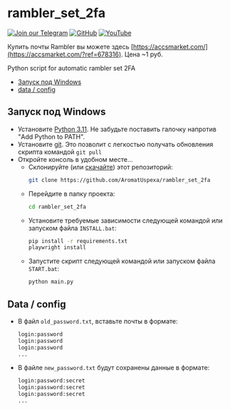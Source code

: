 # rambler_set_2fa

[![Join our Telegram](https://img.shields.io/badge/Telegram-2CA5E0?style=for-the-badge&logo=telegram&logoColor=white)](https://t.me/cucumber_scripts)
[![GitHub](https://img.shields.io/badge/GitHub-181717?style=for-the-badge&logo=github&logoColor=white)](https://github.com/cucumber-pickle/Cucumber)
[![YouTube](https://img.shields.io/badge/YouTube-FF0000?style=for-the-badge&logo=youtube&logoColor=white)](https://www.youtube.com/@cucumber_scripts)


Купить почты Rambler вы можете здесь [https://accsmarket.com/](https://accsmarket.com/?ref=678316). Цена ~1 руб.

Python script for automatic rambler set 2FA


- [Запуск под Windows](#запуск-под-windows)
- [data / config](#Data-/-config)

## Запуск под Windows
- Установите [Python 3.11](https://www.python.org/downloads/windows/). Не забудьте поставить галочку напротив "Add Python to PATH".
- Установите [git](https://git-scm.com/download/win). Это позволит с легкостью получать обновления скрипта командой `git pull`
- Откройте консоль в удобном месте...
  - Склонируйте (или [скачайте](https://github.com/AromatUspexa/rambler_password_changer/archive/refs/heads/main.zip)) этот репозиторий:
    ```bash
    git clone https://github.com/AromatUspexa/rambler_set_2fa
    ```
  - Перейдите в папку проекта:
    ```bash
    cd rambler_set_2fa
    ```
  - Установите требуемые зависимости следующей командой или запуском файла `INSTALL.bat`:
    ```bash
    pip install -r requirements.txt
    playwright install
    ```
  - Запустите скрипт следующей командой или запуском файла `START.bat`:
    ```bash
    python main.py
    ```

## Data / config

- В файл `old_password.txt`, вставьте почты в формате:
    ```bash
    login:password
    login:password
    login:password
    ...
    ```

- В файлe `new_password.txt` будут сохранены данные в формате:
    ```bash
    login:password:secret
    login:password:secret
    login:password:secret
    ...
    ```

